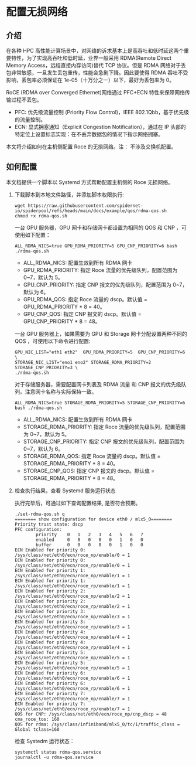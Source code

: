 # 配置无损网络

## 介绍

在各种 HPC 高性能计算场景中，对网络的诉求基本上是高吞吐和低时延这两个重要特性，为了实现高吞吐和低时延，业界一般采用 RDMA(Remote Direct Memory Access，远程直接内存访问)替代 TCP 协议。但是 RDMA 网络对于丢包非常敏感，一旦发生丢包重传，性能会急剧下降。因此要使得 RDMA 吞吐不受影响，丢包率必须保证在 1e-05（十万分之一）以下，最好为丢包率为 0。

RoCE (RDMA over Converged Ethernet)网络通过 PFC+ECN 特性来保障网络传输过程不丢包。

- PFC: 优先级流量控制 (Priority Flow Control)，IEEE 802.1Qbb，基于优先级的流量控制。
- ECN: 显式拥塞通知（Explicit Congestion Notification），通过在 IP 头部的特定位上设置标志实现：在不丢弃数据包的情况下指示网络拥塞。

本文将介绍如何在主机侧配置 Roce 的无损网络。注： 不涉及交换机配置。

## 如何配置

本文档提供一个脚本以 Systemd 方式帮助配置主机侧的 Roce 无损网络。

1. 下载脚本到本地文件路径，并添加脚本权限执行:


    ```shell
    wget https://raw.githubusercontent.com/spidernet-io/spiderpool/refs/heads/main/docs/example/qos/rdma-qos.sh
    chmod +x rdma-qos.sh 
    ```

    一台 GPU 服务器，GPU 网卡和存储网卡都设置为相同的 QOS 和 CNP ，可使用如下配置：

    ```shell
    ALL_RDMA_NICS=true GPU_RDMA_PRIORITY=5 GPU_CNP_PRIORITY=6 bash ./rdma-qos.sh
    ```

    - ALL_RDMA_NICS: 配置生效到所有 RDMA 网卡
    - GPU_RDMA_PRIORITY: 指定 Roce 流量的优先级队列，配置范围为 0~7，默认为 5。
    - GPU_CNP_PRIORITY: 指定 CNP 报文的优先级队列，配置范围为 0~7，默认为 6。
    - GPU_RDMA_QOS: 指定 Roce 流量的 dscp。默认值 = GPU_RDMA_PRIORITY * 8 = 40。
    - GPU_CNP_QOS: 指定 CNP 报文的 dscp。默认值 = GPU_CNP_PRIORITY * 8 = 48。

    一台 GPU 服务器上，如果需要为 GPU 和 Storage 网卡分配设置两种不同的 QOS ，可使用以下命令进行配置:

    ```shell
    GPU_NIC_LIST="eth1 eth2"  GPU_RDMA_PRIORITY=5  GPU_CNP_PRIORITY=6  \
    STORAGE_NIC_LIST="eno1 eno2" STORAGE_RDMA_PRIORITY=2  STORAGE_CNP_PRIORITY=3 \
    ./rdma-qos.sh   
    ```

    对于存储服务器，需要配置网卡列表及 RDMA 流量 和 CNP 报文的优先级队列。注意网卡名称与实际保持一致。

    ```shell
    ALL_RDMA_NICS=true STORAGE_RDMA_PRIORITY=5 STORAGE_CNP_PRIORITY=6 bash ./rdma-qos.sh
    ```

    - ALL_RDMA_NICS: 配置生效到所有 RDMA 网卡
    - STORAGE_RDMA_PRIORITY: 指定 Roce 流量的优先级队列，配置范围为 0~7，默认为 5。
    - STORAGE_CNP_PRIORITY: 指定 CNP 报文的优先级队列，配置范围为 0~7，默认为 6。
    - STORAGE_RDMA_QOS: 指定 Roce 流量的 dscp。默认值 = STORAGE_RDMA_PRIORITY * 8 = 40。
    - STORAGE_CNP_QOS: 指定 CNP 报文的 dscp。默认值 = STORAGE_RDMA_PRIORITY * 8 = 48。

2. 检查执行结果，查看 Systemd 服务运行状态

    执行完毕后，可通过如下查询配置结果, 是否符合预期。

    ```shell
    ./set-rdma-qos.sh q
    ======== show configuration for device eth0 / mlx5_0========
    Priority trust state: dscp
    PFC configuration:
            priority    0   1   2   3   4   5   6   7
            enabled     0   0   0   0   0   1   0   0   
            buffer      0   0   0   0   0   1   0   0   
    ECN Enabled for priority 0: /sys/class/net/eth0/ecn/roce_np/enable/0 = 1
    ECN Enabled for priority 0: /sys/class/net/eth0/ecn/roce_rp/enable/0 = 1
    ECN Enabled for priority 1: /sys/class/net/eth0/ecn/roce_np/enable/1 = 1
    ECN Enabled for priority 1: /sys/class/net/eth0/ecn/roce_rp/enable/1 = 1
    ECN Enabled for priority 2: /sys/class/net/eth0/ecn/roce_np/enable/2 = 1
    ECN Enabled for priority 2: /sys/class/net/eth0/ecn/roce_rp/enable/2 = 1
    ECN Enabled for priority 3: /sys/class/net/eth0/ecn/roce_np/enable/3 = 1
    ECN Enabled for priority 3: /sys/class/net/eth0/ecn/roce_rp/enable/3 = 1
    ECN Enabled for priority 4: /sys/class/net/eth0/ecn/roce_np/enable/4 = 1
    ECN Enabled for priority 4: /sys/class/net/eth0/ecn/roce_rp/enable/4 = 1
    ECN Enabled for priority 5: /sys/class/net/eth0/ecn/roce_np/enable/5 = 1
    ECN Enabled for priority 5: /sys/class/net/eth0/ecn/roce_rp/enable/5 = 1
    ECN Enabled for priority 6: /sys/class/net/eth0/ecn/roce_np/enable/6 = 1
    ECN Enabled for priority 6: /sys/class/net/eth0/ecn/roce_rp/enable/6 = 1
    ECN Enabled for priority 7: /sys/class/net/eth0/ecn/roce_np/enable/7 = 1
    ECN Enabled for priority 7: /sys/class/net/eth0/ecn/roce_rp/enable/7 = 1
    QOS for CNP: /sys/class/net/eth0/ecn/roce_np/cnp_dscp = 48
    cma_roce_tos: 160
    QOS for rdma: /sys/class/infiniband/mlx5_0/tc/1/traffic_class = Global tclass=160
    ```

    检查 Systedm 运行状态：
    
    ```shell
    systemctl status rdma-qos.service
    journalctl -u rdma-qos.service
    ```
